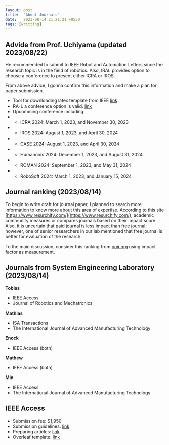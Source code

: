 ```yaml
---
layout: post
title:  "About Journals"
date:   2023-08-14 21:21:21 +0530
tags: [writting]
---
```

## Advide from Prof. Uchiyama (updated 2023/08/22)
He recommended to submit to IEEE Robot and Automation Letters since the research topic is in the field of robotics. Also, IRAL provides option to choose a conference to present either ICRA or IROS.

From above advice, I gonna confirm this information and make a plan for paper submission.
- Tool for downloading latex template from IEEE [link](https://template-selector.ieee.org/secure/templateSelector/downloadTemplate?publicationTypeId=1&titleId=33&articleId=3&fileId=43)
- RA-L a conference option is valid. [link](https://www.ieee-ras.org/publications/ra-l)
- Upcomming conference including: 
- - ICRA 2024: March 1, 2023, and November 30, 2023
- - IROS 2024: August 1, 2023, and April 30, 2024
- - CASE 2024: August 1, 2023, and April 30, 2024
- - Humanoids 2024: December 1, 2023, and August 31, 2024
- - ROMAN 2024: September 1, 2023, and May 31, 2024
- - RoboSoft 2024: March 1, 2023, and January 15, 2024

## Journal ranking (2023/08/14)
To begin to write draft for journal paper, I planned to search more information to know more about this area of expertise. 
According to this site [https://www.resurchify.com/](https://www.resurchify.com/), academic community measures or compares journals based on their impact score. Also, it is uncertain that paid journal is less impact than free journal; however, one of senior researchers in our lab mentioned that free journal is better for evaluation of the research. 

To the main discussion, consider this ranking from [ooir.org](https://ooir.org/journals.php?field=Computer+Science&category=Robotics&metric=jif#) using impact factor as measurement.

## Journals from System Engineering Laboratory (2023/08/14)
**Tobias**
- IEEE Access
- Journal of Robotics and Mechatronics

**Mathias**
- ISA Transactions
- The International Journal of Advanced Manufacturing Technology 

**Enock**
- IEEE Access (both)

**Mathew**
- IEEE Access (both)

**Min**
- IEEE Access
- The International Journal of Advanced Manufacturing Technology 


## IEEE Access
- Submission fee: $1,950
- Submission guidelines: [link](https://ieeeaccess.ieee.org/guide-for-authors/submission-guidelines/)
- Preparing articles: [link](https://ieeeaccess.ieee.org/guide-for-authors/preparing-your-article/)
- Overleaf template: [link](https://www.overleaf.com/latex/templates/ieee-access-latex-template/cdxrhtbjgszv)

